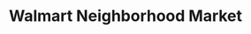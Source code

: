 ---
title: "Walmart Neighborhood Market"
url: /pea-ridge/walmart-neighborhood-market/
shop: Supermarkt
---